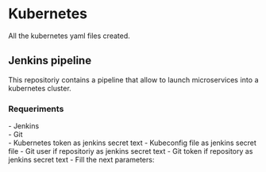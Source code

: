 <h1> Kubernetes</h1>
<p align="justify">All the kubernetes yaml files created.</p>

<h2>Jenkins pipeline</h2>
<p align="justify">This repositoriy contains a pipeline that allow to launch microservices into a kubernetes cluster.</p>

<h3>Requeriments</h3>
- Jenkins<br>
- Git<br>
- Kubernetes token as jenkins secret text
- Kubeconfig file as jenkins secret file
- Git user if repositoriy as jenkins secret text
- Git token if repository as jenkins secret text
- Fill the next parameters:

